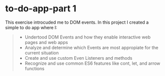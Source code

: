 # to-do-app-part 1 #
This exercise introcuded me to DOM events. In this project I created a simple to do app where I: 

> * Undertood DOM Events and how they enable interactive web pages and web apps
> * Analyze and determine which Events are most appropiate for the current situation
> * Create and use custom Even Listeners and methods
> * Recognize and use common ES6 features like cont, let, and arrow functions
